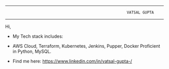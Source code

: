 ----------------------------------------------------------------------------
                                                          VATSAL GUPTA
---------------------------------------------------------------------------

Hi, 
 - My Tech stack includes:
 - AWS Cloud, Terraform, Kubernetes, Jenkins, Pupper, Docker
Proficient in Python, MySQL.

- Find me here: https://www.linkedin.com/in/vatsal-gupta-/
<!--
**vatsalgupta25/vatsalgupta25** is a ✨ _special_ ✨ repository because its `README.md` (this file) appears on your GitHub profile.

Here are some ideas to get you started:

- 🔭 I’m currently working on ...
- 🌱 I’m currently learning ...
- 👯 I’m looking to collaborate on ...
- 🤔 I’m looking for help with ...
- 💬 Ask me about ...
- 📫 How to reach me: ...
- 😄 Pronouns: ...
- ⚡ Fun fact: ...
-->
